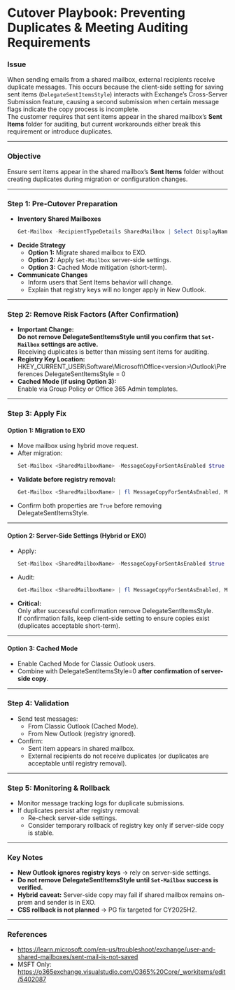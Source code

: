 # **Cutover Playbook: Preventing Duplicates & Meeting Auditing Requirements**


### **Issue**

When sending emails from a shared mailbox, external recipients receive duplicate messages. This occurs because the client-side setting for saving sent items (`DelegateSentItemsStyle`) interacts with Exchange’s Cross-Server Submission feature, causing a second submission when certain message flags indicate the copy process is incomplete.  
The customer requires that sent items appear in the shared mailbox’s **Sent Items** folder for auditing, but current workarounds either break this requirement or introduce duplicates.

***

### **Objective**

Ensure sent items appear in the shared mailbox’s **Sent Items** folder without creating duplicates during migration or configuration changes.

***

### **Step 1: Pre-Cutover Preparation**

*   **Inventory Shared Mailboxes**
    ```powershell
    Get-Mailbox -RecipientTypeDetails SharedMailbox | Select DisplayName, PrimarySmtpAddress, ServerName
    ```
*   **Decide Strategy**
    *   **Option 1:** Migrate shared mailbox to EXO.
    *   **Option 2:** Apply `Set-Mailbox` server-side settings.
    *   **Option 3:** Cached Mode mitigation (short-term).
*   **Communicate Changes**
    *   Inform users that Sent Items behavior will change.
    *   Explain that registry keys will no longer apply in New Outlook.

***

### **Step 2: Remove Risk Factors (After Confirmation)**

*   **Important Change:**  
    **Do not remove DelegateSentItemsStyle until you confirm that `Set-Mailbox` settings are active.**  
    Receiving duplicates is better than missing sent items for auditing.
*   **Registry Key Location:**
        HKEY_CURRENT_USER\Software\Microsoft\Office\<version>\Outlook\Preferences
        DelegateSentItemsStyle = 0
*   **Cached Mode (if using Option 3):**  
    Enable via Group Policy or Office 365 Admin templates.

***

### **Step 3: Apply Fix**

#### **Option 1: Migration to EXO**

*   Move mailbox using hybrid move request.
*   After migration:
    ```powershell
    Set-Mailbox <SharedMailboxName> -MessageCopyForSentAsEnabled $true -MessageCopyForSendOnBehalfEnabled $true
    ```
*   **Validate before registry removal:**
    ```powershell
    Get-Mailbox <SharedMailboxName> | fl MessageCopyForSentAsEnabled, MessageCopyForSendOnBehalfEnabled
    ```
*   Confirm both properties are `True` before removing DelegateSentItemsStyle.

***

#### **Option 2: Server-Side Settings (Hybrid or EXO)**

*   Apply:
    ```powershell
    Set-Mailbox <SharedMailboxName> -MessageCopyForSentAsEnabled $true -MessageCopyForSendOnBehalfEnabled $true
    ```
*   Audit:
    ```powershell
    Get-Mailbox <SharedMailboxName> | fl MessageCopyForSentAsEnabled, MessageCopyForSendOnBehalfEnabled
    ```
*   **Critical:**  
    Only after successful confirmation remove DelegateSentItemsStyle.  
    If confirmation fails, keep client-side setting to ensure copies exist (duplicates acceptable short-term).

***

#### **Option 3: Cached Mode**

*   Enable Cached Mode for Classic Outlook users.
*   Combine with DelegateSentItemsStyle=0 **after confirmation of server-side copy**.

***

### **Step 4: Validation**

*   Send test messages:
    *   From Classic Outlook (Cached Mode).
    *   From New Outlook (registry ignored).
*   Confirm:
    *   Sent item appears in shared mailbox.
    *   External recipients do not receive duplicates (or duplicates are acceptable until registry removal).

***

### **Step 5: Monitoring & Rollback**

*   Monitor message tracking logs for duplicate submissions.
*   If duplicates persist after registry removal:
    *   Re-check server-side settings.
    *   Consider temporary rollback of registry key only if server-side copy is stable.

***

### **Key Notes**

*   **New Outlook ignores registry keys** → rely on server-side settings.
*   **Do not remove DelegateSentItemsStyle until `Set-Mailbox` success is verified.**
*   **Hybrid caveat:** Server-side copy may fail if shared mailbox remains on-prem and sender is in EXO.
*   **CSS rollback is not planned** → PG fix targeted for CY2025H2.

***

### **References**

*   <https://learn.microsoft.com/en-us/troubleshoot/exchange/user-and-shared-mailboxes/sent-mail-is-not-saved>
*   MSFT Only: <https://o365exchange.visualstudio.com/O365%20Core/_workitems/edit/5402087>
